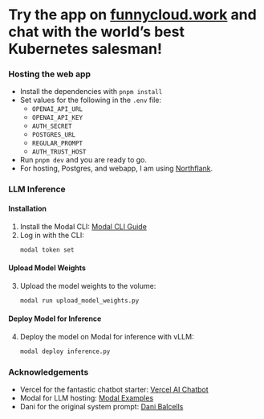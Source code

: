 # Try the app on [funnycloud.work](https://funnycloud.work) and chat with the world’s best Kubernetes salesman!

### Hosting the web app
- Install the dependencies with `pnpm install`
- Set values for the following in the `.env` file:
  - `OPENAI_API_URL`
  - `OPENAI_API_KEY`
  - `AUTH_SECRET`
  - `POSTGRES_URL`
  - `REGULAR_PROMPT`
  - `AUTH_TRUST_HOST`
- Run `pnpm dev` and you are ready to go.
- For hosting, Postgres, and webapp, I am using [Northflank](https://northflank.com/).

### LLM Inference

#### Installation

1. Install the Modal CLI: [Modal CLI Guide](https://modal.com/docs/guide)
2. Log in with the CLI:
    ```sh
    modal token set
    ```

#### Upload Model Weights

3. Upload the model weights to the volume:
    ```sh
    modal run upload_model_weights.py
    ```

#### Deploy Model for Inference

4. Deploy the model on Modal for inference with vLLM:
    ```sh
    modal deploy inference.py
    ```

### Acknowledgements

- Vercel for the fantastic chatbot starter: [Vercel AI Chatbot](https://github.com/vercel/ai-chatbot)
- Modal for LLM hosting: [Modal Examples](https://github.com/modal-labs/modal-examples/tree/main)
- Dani for the original system prompt: [Dani Balcells](https://www.linkedin.com/in/danibalcells/)